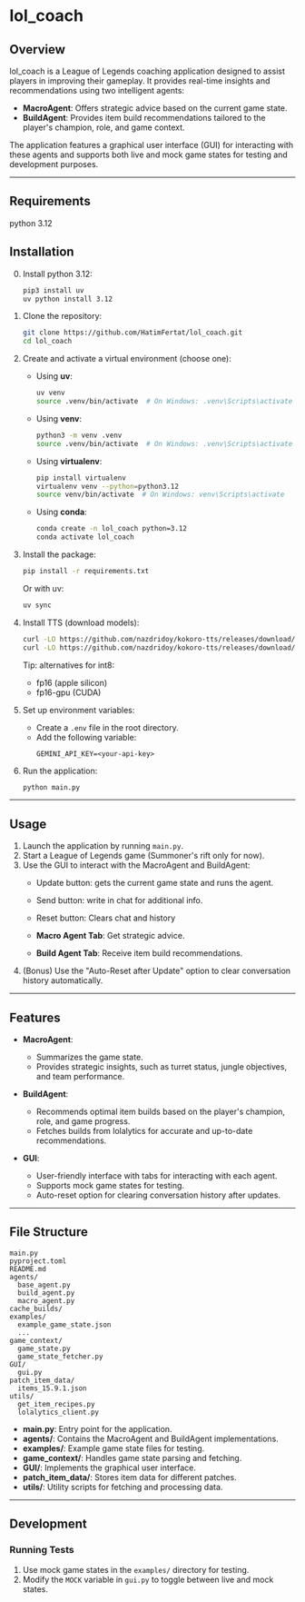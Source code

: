 # lol_coach

## Overview
lol_coach is a League of Legends coaching application designed to assist players in improving their gameplay. It provides real-time insights and recommendations using two intelligent agents:

- **MacroAgent**: Offers strategic advice based on the current game state.
- **BuildAgent**: Provides item build recommendations tailored to the player's champion, role, and game context.

The application features a graphical user interface (GUI) for interacting with these agents and supports both live and mock game states for testing and development purposes.

---

## Requirements 
python 3.12

## Installation

0. Install python 3.12:
   ```bash
   pip3 install uv
   uv python install 3.12
   ```

1. Clone the repository:
   ```bash
   git clone https://github.com/HatimFertat/lol_coach.git
   cd lol_coach
   ```

2. Create and activate a virtual environment (choose one):
   - Using **uv**:
     ```bash
     uv venv
     source .venv/bin/activate  # On Windows: .venv\Scripts\activate
     ```

   - Using **venv**:
     ```bash
     python3 -m venv .venv
     source .venv/bin/activate  # On Windows: .venv\Scripts\activate
     ```

   - Using **virtualenv**:
     ```bash
     pip install virtualenv
     virtualenv venv --python=python3.12
     source venv/bin/activate  # On Windows: venv\Scripts\activate
     ```

   - Using **conda**:
     ```bash
     conda create -n lol_coach python=3.12
     conda activate lol_coach
     ```

3. Install the package:
   ```bash
   pip install -r requirements.txt
   ```
   Or with uv:
   ```bash
   uv sync
   ```
   
4. Install TTS (download models):
   ```bash
   curl -LO https://github.com/nazdridoy/kokoro-tts/releases/download/v1.0.0/voices-v1.0.bin 
   curl -LO https://github.com/nazdridoy/kokoro-tts/releases/download/v1.0.0/kokoro-v1.0.int8.onnx
   ```
   Tip: alternatives for int8: 
   - fp16 (apple silicon)
   - fp16-gpu (CUDA)
   

5. Set up environment variables:
   - Create a `.env` file in the root directory.
   - Add the following variable:
     ```
     GEMINI_API_KEY=<your-api-key>
     ```

6. Run the application:
   ```bash
   python main.py
   ```

---

## Usage

1. Launch the application by running `main.py`.
2. Start a League of Legends game (Summoner's rift only for now).
3. Use the GUI to interact with the MacroAgent and BuildAgent:
   - Update button: gets the current game state and runs the agent.
   - Send button: write in chat for additional info.
   - Reset button: Clears chat and history

   - **Macro Agent Tab**: Get strategic advice.
   - **Build Agent Tab**: Receive item build recommendations.
4. (Bonus) Use the "Auto-Reset after Update" option to clear conversation history automatically.

---

## Features
- **MacroAgent**:
  - Summarizes the game state.
  - Provides strategic insights, such as turret status, jungle objectives, and team performance.

- **BuildAgent**:
  - Recommends optimal item builds based on the player's champion, role, and game progress.
  - Fetches builds from lolalytics for accurate and up-to-date recommendations.

- **GUI**:
  - User-friendly interface with tabs for interacting with each agent.
  - Supports mock game states for testing.
  - Auto-reset option for clearing conversation history after updates.

---

## File Structure

```
main.py
pyproject.toml
README.md
agents/
  base_agent.py
  build_agent.py
  macro_agent.py
cache_builds/
examples/
  example_game_state.json
  ...
game_context/
  game_state.py
  game_state_fetcher.py
GUI/
  gui.py
patch_item_data/
  items_15.9.1.json
utils/
  get_item_recipes.py
  lolalytics_client.py
```

- **main.py**: Entry point for the application.
- **agents/**: Contains the MacroAgent and BuildAgent implementations.
- **examples/**: Example game state files for testing.
- **game_context/**: Handles game state parsing and fetching.
- **GUI/**: Implements the graphical user interface.
- **patch_item_data/**: Stores item data for different patches.
- **utils/**: Utility scripts for fetching and processing data.

---

## Development

### Running Tests
1. Use mock game states in the `examples/` directory for testing.
2. Modify the `MOCK` variable in `gui.py` to toggle between live and mock states.
